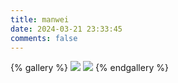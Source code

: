 ```yaml
---
title: manwei
date: 2024-03-21 23:33:45
comments: false
---
```


{% gallery %}  ![](https://cdn.jsdelivr.net/gh/Killer-89757/PicBed/images/2024%2F03%2Fcd-11d078.jpg) ![](https://cdn.jsdelivr.net/gh/Killer-89757/PicBed/images/2024%2F03%2F332jv-4b7203.jpg) {% endgallery %}